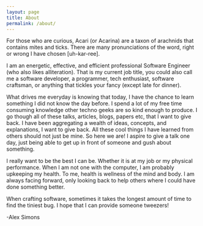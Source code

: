 ```yaml
---
layout: page
title: About
permalink: /about/
---
```


For those who are curious, Acari (or Acarina) are a taxon of arachnids that contains mites and ticks.
There are many pronunciations of the word, right or wrong I have chosen [uh-kar-ree].

I am an energetic, effective, and efficient professional Software Engineer (who also likes alliteration).
That is my current job title, you could also call me a software developer, a programmer, tech enthusiast, software craftsman, or anything that tickles your fancy (except late for dinner).

What drives me everyday is knowing that today, I have the chance to learn something I did not know the day before.
I spend a lot of my free time consuming knowledge other techno geeks are so kind enough to produce.
I go though all of these talks, articles, blogs, papers etc, that I want to give back. 
I have been aggregating a wealth of ideas, concepts, and explanations, I want to give back.
All these cool things I have learned from others should not just be mine. 
So here we are! 
I aspire to give a talk one day, just being able to get up in front of someone and gush about something.

I really want to be the best I can be. Whether it is at my job or my physical performance. 
When I am not one with the computer, I am probably upkeeping my health. 
To me, health is wellness of the mind and body. 
I am always facing forward, only looking back to help others where I could have done something better. 

When crafting software, sometimes it takes the longest amount of time to find the tiniest bug. 
I hope that I can provide someone tweezers!

\-Alex Simons 